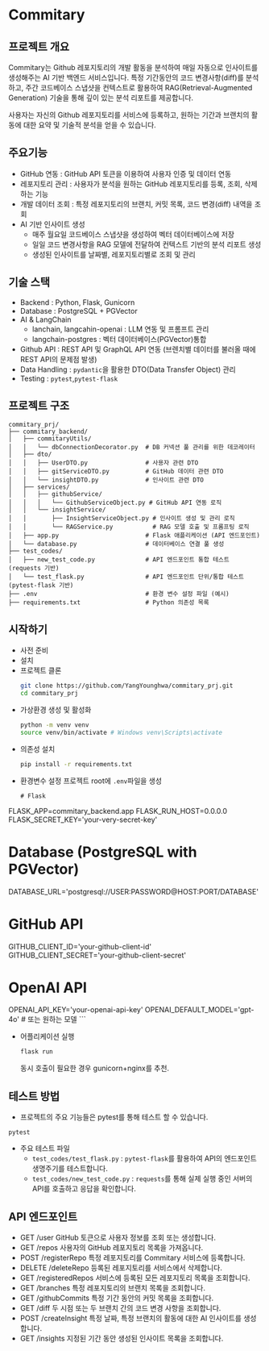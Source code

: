 
# Commitary

## 프로젝트 개요
Commitary는 Github 레포지토리의 개발 활동을 분석하여 매일 자동으로 인사이트를 생성해주는 AI 기반 백엔드 서비스입니다. 특정 기간동안의 코드 변경사항(diff)를 분석하고, 주간 코드베이스 스냅샷을 컨텍스트로 활용하여 RAG(Retrieval-Augmented Generation) 기술을 통해 깊이 있는 분석 리포트를 제공합니다.

사용자는 자신의 Github 레포지토리를 서비스에 등록하고, 원하는 기간과 브랜치의 활동에 대한 요약 및 기술적 분석을 얻을 수 있습니다.

## 주요기능

  * GitHub 연동 : GitHub API 토큰을 이용하여 사용자 인증 및 데이터 연동
  * 레포지토리 관리 : 사용자가 분석을 원하는 GitHub 레포지토리를 등록, 조회, 삭제하는 기능
  * 개발 데이터 조회 : 특정 레포지토리의 브랜치, 커밋 목록, 코드 변경(diff) 내역을 조회
  * AI 기반 인사이트 생성
    * 매주 월요일 코드베이스 스냅샷을 생성하여 벡터 데이터베이스에 저장
    * 일일 코드 변경사항을 RAG 모델에 전달하여 컨텍스트 기반의 분석 리포트 생성
    * 생성된 인사이트를 날짜별, 레포지토리별로 조회 및 관리

## 기술 스택
  * Backend : Python, Flask, Gunicorn
  * Database : PostgreSQL + PGVector
  * AI & LangChain
     * lanchain, langcahin-openai : LLM 연동 및 프롬프트 관리
     * langchain-postgres : 벡터 데이터베이스(PGVector)통합
  * Github API : REST API 및 GraphQL API 연동 (브렌치별 데이터를 불러올 때에 REST API의 문제점 발생)
  * Data Handling : `pydantic`을 활용한 DTO(Data Transfer Object) 관리
  * Testing : `pytest`,`pytest-flask`

## 프로젝트 구조
```
commitary_prj/
├── commitary_backend/
│   ├── commitaryUtils/
│   │   └── dbConnectionDecorator.py  # DB 커넥션 풀 관리를 위한 데코레이터
│   ├── dto/
│   │   ├── UserDTO.py                # 사용자 관련 DTO
│   │   ├── gitServiceDTO.py          # GitHub 데이터 관련 DTO
│   │   └── insightDTO.py             # 인사이트 관련 DTO
│   ├── services/
│   │   ├── githubService/
│   │   │   └── GithubServiceObject.py # GitHub API 연동 로직
│   │   └── insightService/
│   │       ├── InsightServiceObject.py # 인사이트 생성 및 관리 로직
│   │       └── RAGService.py           # RAG 모델 호출 및 프롬프팅 로직
│   ├── app.py                        # Flask 애플리케이션 (API 엔드포인트)
│   └── database.py                   # 데이터베이스 연결 풀 생성
├── test_codes/
│   ├── new_test_code.py              # API 엔드포인트 통합 테스트 (requests 기반)
│   └── test_flask.py                 # API 엔드포인트 단위/통합 테스트 (pytest-flask 기반)
├── .env                              # 환경 변수 설정 파일 (예시)
├── requirements.txt                  # Python 의존성 목록
```
## 시작하기

- 사전 준비
-  설치
  - 프로젝트 클론
    ```Bash
    git clone https://github.com/YangYounghwa/commitary_prj.git
    cd commitary_prj
    ```
  - 가상환경 생성 및 활성화
    ```Bash
    python -m venv venv
    source venv/bin/activate # Windows venv\Scripts\activate
    ```
  - 의존성 설치
    ```Bash
    pip install -r requirements.txt
    ```
  - 환경변수 설정
    프로젝트 root에 `.env`파일을 생성
    ```
    # Flask
FLASK_APP=commitary_backend.app
FLASK_RUN_HOST=0.0.0.0
FLASK_SECRET_KEY='your-very-secret-key'

# Database (PostgreSQL with PGVector)
DATABASE_URL='postgresql://USER:PASSWORD@HOST:PORT/DATABASE'

# GitHub API
GITHUB_CLIENT_ID='your-github-client-id'
GITHUB_CLIENT_SECRET='your-github-client-secret'

# OpenAI API
OPENAI_API_KEY='your-openai-api-key'
OPENAI_DEFAULT_MODEL='gpt-4o' # 또는 원하는 모델
    ```
- 어플리케이션 실행
  ```Bash
  flask run
  ```
  동시 호출이 필요한 경우 gunicorn+nginx를 추천.

## 테스트 방법
 - 프로젝트의 주요 기능들은 pytest를 통해 테스트 할 수 있습니다.
  ```
  pytest
  ```
 - 주요 테스트 파일
   * `test_codes/test_flask.py` : `pytest-flask`를 활용하여 API의 엔드포인트 생명주기를 테스트합니다.
   * `test_codes/new_test_code.py` : `requests`를 통해 실제 실행 중인 서버의 API를 호출하고 응답을 확인합니다.

  
## API 엔드포인트
  * GET	/user	GitHub 토큰으로 사용자 정보를 조회 또는 생성합니다.
  * GET	/repos	사용자의 GitHub 레포지토리 목록을 가져옵니다.
  * POST	/registerRepo	특정 레포지토리를 Commitary 서비스에 등록합니다.
  * DELETE	/deleteRepo	등록된 레포지토리를 서비스에서 삭제합니다.
  * GET	/registeredRepos	서비스에 등록된 모든 레포지토리 목록을 조회합니다.
  * GET	/branches	특정 레포지토리의 브랜치 목록을 조회합니다.
  * GET	/githubCommits	특정 기간 동안의 커밋 목록을 조회합니다.
  * GET	/diff	두 시점 또는 두 브랜치 간의 코드 변경 사항을 조회합니다.
  * POST	/createInsight	특정 날짜, 특정 브랜치의 활동에 대한 AI 인사이트를 생성합니다.
  * GET	/insights	지정된 기간 동안 생성된 인사이트 목록을 조회합니다.














